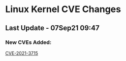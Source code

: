
# **Linux Kernel CVE Changes**

## Last Update - 07Sep21 09:47

### **New CVEs Added:**

[CVE-2021-3715](cves/CVE-2021-3715)  



